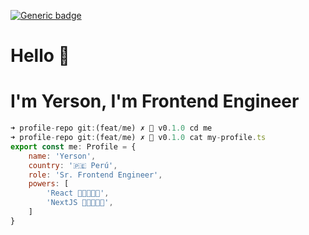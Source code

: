 [![Generic badge](https://img.shields.io/badge/Power-JavaScript-1abc9c.svg)](https://GitHub.com/Naereen/StrapDown.js/graphs/commit-activity)

# Hello 👋
# I'm Yerson, I'm Frontend Engineer

```javascript
➜ profile-repo git:(feat/me) ✗ 🎁 v0.1.0 cd me
➜ profile-repo git:(feat/me) ✗ 🎁 v0.1.0 cat my-profile.ts
export const me: Profile = {
    name: 'Yerson',
    country: '🇵🇪 Perú',
    role: 'Sr. Frontend Engineer',
    powers: [
        'React 🤘🤘🤘🤘🤘',
        'NextJS 🤘🤘🤘🤘🤘',
    ]
}

```
